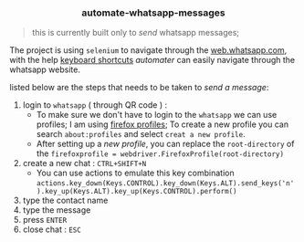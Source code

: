 <h3 align="center">automate-whatsapp-messages</h3>

> this is currently built only to _send_ whatsapp messages;

The project is using `selenium` to navigate through the [web.whatsapp.com](https://web.whatsapp.com/), with the help [keyboard shortcuts](https://faq.whatsapp.com/6204576529560565/?cms_platform=web) _automater_ can easily navigate through the whatsapp website.

listed below are the steps that needs to be taken to _send a message_:
1. login to `whatsapp` ( through QR code ) : 
	- To make sure we don't have to login to the `whatsapp` we can use profiles; I am using [firefox profiles](https://support.mozilla.org/en-US/kb/profile-manager-create-remove-switch-firefox-profiles); To create a new profile you can search `about:profiles` and select `creat a new profile`. 
	- After setting up a _new profile_, you can replace the `root-directory` of the `firefoxprofile = webdriver.FirefoxProfile(root-directory)`
2. create a new chat : `CTRL+SHIFT+N`
	- You can use actions to emulate this key combination `actions.key_down(Keys.CONTROL).key_down(Keys.ALT).send_keys('n').key_up(Keys.ALT).key_up(Keys.CONTROL).perform()`
2. type the contact name
3. type the message
4. press `ENTER`
5. close chat : `ESC`

